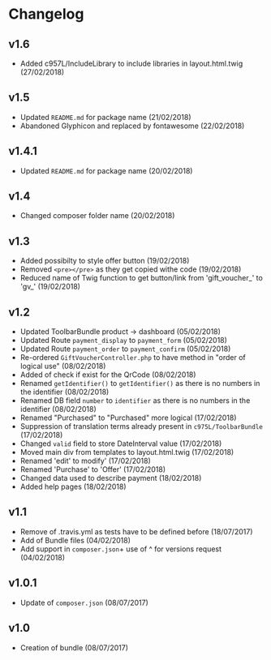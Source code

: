 # Changelog

v1.6
----
- Added c957L/IncludeLibrary to include libraries in layout.html.twig (27/02/2018)

v1.5
----
- Updated `README.md` for package name (21/02/2018)
- Abandoned Glyphicon and replaced by fontawesome (22/02/2018)

v1.4.1
------
- Updated `README.md` for package name (20/02/2018)

v1.4
----
- Changed composer folder name (20/02/2018)

v1.3
----
- Added possibilty to style offer button (19/02/2018)
- Removed `<pre></pre>` as they get copied withe code (19/02/2018)
- Reduced name of Twig function to get button/link from 'gift_voucher_' to 'gv_' (19/02/2018)

v1.2
----
- Updated ToolbarBundle product -> dashboard (05/02/2018)
- Updated Route `payment_display`  to `payment_form` (05/02/2018)
- Updated Route `payment_order`  to `payment_confirm` (05/02/2018)
- Re-ordered `GiftVoucherController.php` to have method in "order of logical use" (08/02/2018)
- Added of check if exist for the QrCode (08/02/2018)
- Renamed `getIdentifier()` to `getIdentifier()` as there is no numbers in the identifier (08/02/2018)
- Renamed DB field `number` to `identifier` as there is no numbers in the identifier (08/02/2018)
- Renamed "Purchased" to "Purchased" more logical (17/02/2018)
- Suppression of translation terms already present in `c975L/ToolbarBundle` (17/02/2018)
- Changed `valid` field to store DateInterval value (17/02/2018)
- Moved main div from templates to layout.html.twig (17/02/2018)
- Renamed 'edit' to modify' (17/02/2018)
- Renamed 'Purchase' to 'Offer' (17/02/2018)
- Changed data used to describe payment (18/02/2018)
- Added help pages (18/02/2018)

v1.1
----
- Remove of .travis.yml as tests have to be defined before (18/07/2017)
- Add of Bundle files (04/02/2018)
- Add support in `composer.json`+ use of ^ for versions request (04/02/2018)

v1.0.1
------
- Update of `composer.json` (08/07/2017)

v1.0
----
- Creation of bundle (08/07/2017)